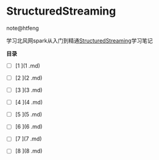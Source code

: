 # StructuredStreaming

note@htfeng

学习北风网spark从入门到精通[StructuredStreaming](README.md)学习笔记

**目录**

- [ ] [1 ](1 .md)
- [ ] [2 ](2 .md)
- [ ] [3 ](3 .md)
- [ ] [4 ](4 .md)
- [ ] [5 ](5 .md)
- [ ] [6 ](6 .md)
- [ ] [7 ](7 .md)
- [ ] [8 ](8 .md)


